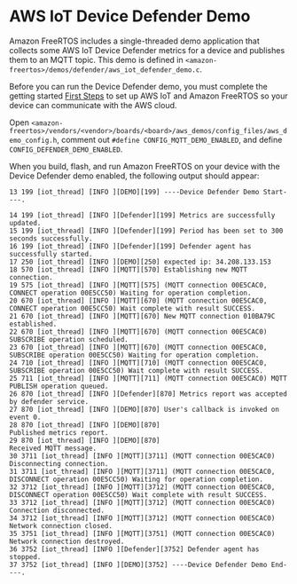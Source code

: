 # AWS IoT Device Defender Demo<a name="dd-demo"></a>

Amazon FreeRTOS includes a single\-threaded demo application that collects some AWS IoT Device Defender metrics for a device and publishes them to an MQTT topic\. This demo is defined in `<amazon-freertos>/demos/defender/aws_iot_defender_demo.c`\.

Before you can run the Device Defender demo, you must complete the getting started [First Steps](freertos-prereqs.md) to set up AWS IoT and Amazon FreeRTOS so your device can communicate with the AWS cloud\.

 Open `<amazon-freertos>/vendors/<vendor>/boards/<board>/aws_demos/config_files/aws_demo_config.h`, comment out `#define CONFIG_MQTT_DEMO_ENABLED`, and define `CONFIG_DEFENDER_DEMO_ENABLED`\.

When you build, flash, and run Amazon FreeRTOS on your device with the Device Defender demo enabled, the following output should appear:

```
13 199 [iot_thread] [INFO ][DEMO][199] ----Device Defender Demo Start----.

14 199 [iot_thread] [INFO ][Defender][199] Metrics are successfully updated.
15 199 [iot_thread] [INFO ][Defender][199] Period has been set to 300 seconds successfully.
16 199 [iot_thread] [INFO ][Defender][199] Defender agent has successfully started.
17 250 [iot_thread] [INFO ][DEMO][250] expected ip: 34.208.133.153
18 570 [iot_thread] [INFO ][MQTT][570] Establishing new MQTT connection.
19 575 [iot_thread] [INFO ][MQTT][575] (MQTT connection 00E5CAC0, CONNECT operation 00E5CC50) Waiting for operation completion.
20 670 [iot_thread] [INFO ][MQTT][670] (MQTT connection 00E5CAC0, CONNECT operation 00E5CC50) Wait complete with result SUCCESS.
21 670 [iot_thread] [INFO ][MQTT][670] New MQTT connection 010BA79C established.
22 670 [iot_thread] [INFO ][MQTT][670] (MQTT connection 00E5CAC0) SUBSCRIBE operation scheduled.
23 670 [iot_thread] [INFO ][MQTT][670] (MQTT connection 00E5CAC0, SUBSCRIBE operation 00E5CC50) Waiting for operation completion.
24 710 [iot_thread] [INFO ][MQTT][710] (MQTT connection 00E5CAC0, SUBSCRIBE operation 00E5CC50) Wait complete with result SUCCESS.
25 711 [iot_thread] [INFO ][MQTT][711] (MQTT connection 00E5CAC0) MQTT PUBLISH operation queued.
26 870 [iot_thread] [INFO ][Defender][870] Metrics report was accepted by defender service.
27 870 [iot_thread] [INFO ][DEMO][870] User's callback is invoked on event 0.
28 870 [iot_thread] [INFO ][DEMO][870]
Published metrics report.
29 870 [iot_thread] [INFO ][DEMO][870]
Received MQTT message.
30 3711 [iot_thread] [INFO ][MQTT][3711] (MQTT connection 00E5CAC0) Disconnecting connection.
31 3711 [iot_thread] [INFO ][MQTT][3711] (MQTT connection 00E5CAC0, DISCONNECT operation 00E5CC50) Waiting for operation completion.
32 3712 [iot_thread] [INFO ][MQTT][3712] (MQTT connection 00E5CAC0, DISCONNECT operation 00E5CC50) Wait complete with result SUCCESS.
33 3712 [iot_thread] [INFO ][MQTT][3712] (MQTT connection 00E5CAC0) Connection disconnected.
34 3712 [iot_thread] [INFO ][MQTT][3712] (MQTT connection 00E5CAC0) Network connection closed.
35 3751 [iot_thread] [INFO ][MQTT][3751] (MQTT connection 00E5CAC0) Network connection destroyed.
36 3752 [iot_thread] [INFO ][Defender][3752] Defender agent has stopped.
37 3752 [iot_thread] [INFO ][DEMO][3752] ----Device Defender Demo End----.
```